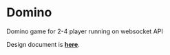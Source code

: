 # Domino

Domino game for 2-4 player running on websocket API

Design document is **[here](./design-doc/index.md)**.
